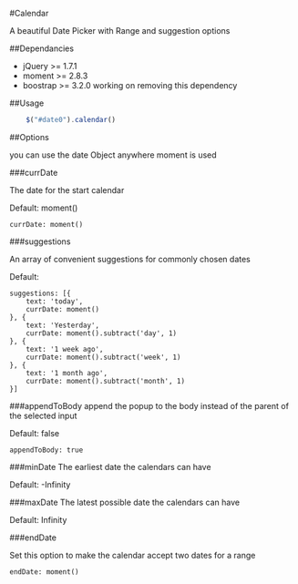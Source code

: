 #Calendar

A beautiful Date Picker with Range and suggestion options

##Dependancies
- jQuery >= 1.7.1
- moment >= 2.8.3
- boostrap >= 3.2.0 working on removing this dependency

##Usage
```js
    $("#date0").calendar()
```

##Options

you can use the date Object anywhere moment is used

###currDate

The date for the start calendar

Default: moment()
```
currDate: moment()
```

###suggestions

An array of convenient suggestions for commonly chosen dates

Default:
```
suggestions: [{
    text: 'today',
    currDate: moment()
}, {
    text: 'Yesterday',
    currDate: moment().subtract('day', 1)
}, {
    text: '1 week ago',
    currDate: moment().subtract('week', 1)
}, {
    text: '1 month ago',
    currDate: moment().subtract('month', 1)
}]
```

###appendToBody
append the popup to the body instead of the parent of the selected input

Default: false
```
appendToBody: true
```

###minDate
The earliest date the calendars can have

Default: -Infinity

###maxDate
The latest possible date the calendars can have

Default: Infinity

###endDate

Set this option to make the calendar accept two dates for a range

```
endDate: moment()
```

